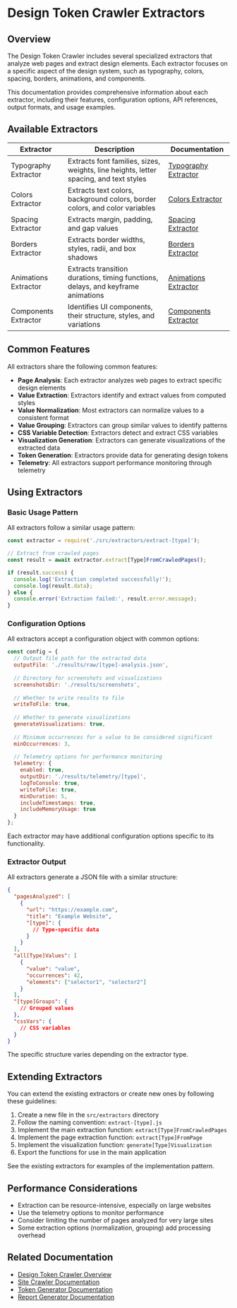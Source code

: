# Design Token Crawler Extractors

## Overview

The Design Token Crawler includes several specialized extractors that analyze web pages and extract design elements. Each extractor focuses on a specific aspect of the design system, such as typography, colors, spacing, borders, animations, and components.

This documentation provides comprehensive information about each extractor, including their features, configuration options, API references, output formats, and usage examples.

## Available Extractors

| Extractor | Description | Documentation |
|-----------|-------------|---------------|
| Typography Extractor | Extracts font families, sizes, weights, line heights, letter spacing, and text styles | [Typography Extractor](./typography-extractor.md) |
| Colors Extractor | Extracts text colors, background colors, border colors, and color variables | [Colors Extractor](./colors-extractor.md) |
| Spacing Extractor | Extracts margin, padding, and gap values | [Spacing Extractor](./spacing-extractor.md) |
| Borders Extractor | Extracts border widths, styles, radii, and box shadows | [Borders Extractor](./borders-extractor.md) |
| Animations Extractor | Extracts transition durations, timing functions, delays, and keyframe animations | [Animations Extractor](./animations-extractor.md) |
| Components Extractor | Identifies UI components, their structure, styles, and variations | [Components Extractor](./components-extractor.md) |

## Common Features

All extractors share the following common features:

- **Page Analysis**: Each extractor analyzes web pages to extract specific design elements
- **Value Extraction**: Extractors identify and extract values from computed styles
- **Value Normalization**: Most extractors can normalize values to a consistent format
- **Value Grouping**: Extractors can group similar values to identify patterns
- **CSS Variable Detection**: Extractors detect and extract CSS variables
- **Visualization Generation**: Extractors can generate visualizations of the extracted data
- **Token Generation**: Extractors provide data for generating design tokens
- **Telemetry**: All extractors support performance monitoring through telemetry

## Using Extractors

### Basic Usage Pattern

All extractors follow a similar usage pattern:

```javascript
const extractor = require('./src/extractors/extract-[type]');

// Extract from crawled pages
const result = await extractor.extract[Type]FromCrawledPages();

if (result.success) {
  console.log('Extraction completed successfully!');
  console.log(result.data);
} else {
  console.error('Extraction failed:', result.error.message);
}
```

### Configuration Options

All extractors accept a configuration object with common options:

```javascript
const config = {
  // Output file path for the extracted data
  outputFile: './results/raw/[type]-analysis.json',
  
  // Directory for screenshots and visualizations
  screenshotsDir: './results/screenshots',
  
  // Whether to write results to file
  writeToFile: true,
  
  // Whether to generate visualizations
  generateVisualizations: true,
  
  // Minimum occurrences for a value to be considered significant
  minOccurrences: 3,
  
  // Telemetry options for performance monitoring
  telemetry: {
    enabled: true,
    outputDir: './results/telemetry/[type]',
    logToConsole: true,
    writeToFile: true,
    minDuration: 5,
    includeTimestamps: true,
    includeMemoryUsage: true
  }
};
```

Each extractor may have additional configuration options specific to its functionality.

### Extractor Output

All extractors generate a JSON file with a similar structure:

```json
{
  "pagesAnalyzed": [
    {
      "url": "https://example.com",
      "title": "Example Website",
      "[type]": {
        // Type-specific data
      }
    }
  ],
  "all[Type]Values": [
    {
      "value": "value",
      "occurrences": 42,
      "elements": ["selector1", "selector2"]
    }
  ],
  "[type]Groups": {
    // Grouped values
  },
  "cssVars": {
    // CSS variables
  }
}
```

The specific structure varies depending on the extractor type.

## Extending Extractors

You can extend the existing extractors or create new ones by following these guidelines:

1. Create a new file in the `src/extractors` directory
2. Follow the naming convention: `extract-[type].js`
3. Implement the main extraction function: `extract[Type]FromCrawledPages`
4. Implement the page extraction function: `extract[Type]FromPage`
5. Implement the visualization function: `generate[Type]Visualization`
6. Export the functions for use in the main application

See the existing extractors for examples of the implementation pattern.

## Performance Considerations

- Extraction can be resource-intensive, especially on large websites
- Use the telemetry options to monitor performance
- Consider limiting the number of pages analyzed for very large sites
- Some extraction options (normalization, grouping) add processing overhead

## Related Documentation

- [Design Token Crawler Overview](../index.md)
- [Site Crawler Documentation](../crawler/site-crawler.md)
- [Token Generator Documentation](../generators/token-generator.md)
- [Report Generator Documentation](../generators/report-generator.md)
